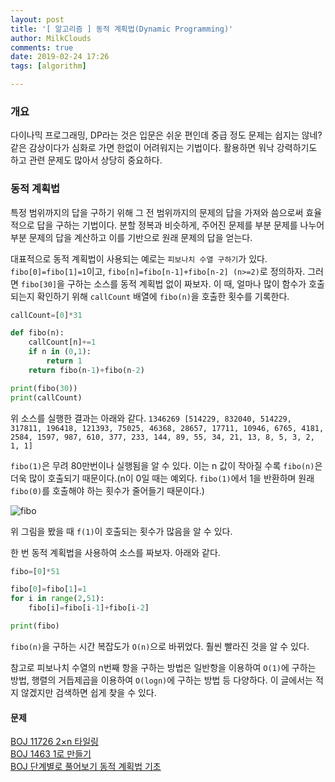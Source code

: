 ```yaml
---
layout: post
title: '[ 알고리즘 ] 동적 계획법(Dynamic Programming)'
author: MilkClouds
comments: true
date: 2019-02-24 17:26
tags: [algorithm]

---
```



### 개요  
다이나믹 프로그래밍, DP라는 것은 입문은 쉬운 편인데 중급 정도 문제는 쉽지는 않네? 같은 감상이다가 심화로 가면 한없이 어려워지는 기법이다. 활용하면 워낙 강력하기도 하고 관련 문제도 많아서 상당히 중요하다.


### 동적 계획법  
특정 범위까지의 답을 구하기 위해 그 전 범위까지의 문제의 답을 가져와 씀으로써 효율적으로 답을 구하는 기법이다. 분할 정복과 비슷하게, 주어진 문제를 부분 문제를 나누어 부분 문제의 답을 계산하고 이를 기반으로 원래 문제의 답을 얻는다.


대표적으로 동적 계획법이 사용되는 예로는 `피보나치 수열 구하기`가 있다.
`fibo[0]=fibo[1]=1`이고, `fibo[n]=fibo[n-1]+fibo[n-2] (n>=2)`로 정의하자. 그러면 `fibo[30]`을 구하는 소스를 동적 계획법 없이 짜보자. 이 때, 얼마나 많이 함수가 호출되는지 확인하기 위해 `callCount` 배열에 `fibo(n)`을 호출한 횟수를 기록한다.

```python
callCount=[0]*31

def fibo(n):
    callCount[n]+=1
    if n in (0,1):
        return 1
    return fibo(n-1)+fibo(n-2)

print(fibo(30))
print(callCount)
```

위 소스를 실행한 결과는 아래와 같다. `1346269
[514229, 832040, 514229, 317811, 196418, 121393, 75025, 46368, 28657, 17711, 10946, 6765, 4181, 2584, 1597, 987, 610, 377, 233, 144, 89, 55, 34, 21, 13, 8, 5, 3, 2, 1, 1]`  

`fibo(1)`은 무려 80만번이나 실행됨을 알 수 있다. 이는 n 값이 작아질 수록 `fibo(n)`은 더욱 많이 호출되기 때문이다.(n이 0일 때는 예외다. `fibo(1)`에서 1을 반환하며 원래 `fibo(0)`를 호출해야 하는 횟수가 줄어들기 때문이다.)  

![fibo](https://blogfiles.pstatic.net/20160801_275/kks227_14700305083805XBuM_GIF/complexityRecursion_1.gif)

위 그림을 봤을 때 `f(1)`이 호출되는 횟수가 많음을 알 수 있다.


한 번 동적 계획법을 사용하여 소스를 짜보자. 아래와 같다.

```python
fibo=[0]*51

fibo[0]=fibo[1]=1
for i in range(2,51):
    fibo[i]=fibo[i-1]+fibo[i-2]

print(fibo)
```

`fibo(n)`을 구하는 시간 복잡도가 `O(n)`으로 바뀌었다. 훨씬 빨라진 것을 알 수 있다.  

참고로 피보나치 수열의 n번째 항을 구하는 방법은 일반항을 이용하여 `O(1)`에 구하는 방법, 행렬의 거듭제곱을 이용하여 `O(logn)`에 구하는 방법 등 다양하다. 이 글에서는 적지 않겠지만 검색하면 쉽게 찾을 수 있다.


#### 문제  
[BOJ 11726 2×n 타일링](https://icpc.me/11726)  
[BOJ 1463 1로 만들기](https://icpc.me/1463)  
[BOJ 단계별로 풀어보기 동적 계획법 기초](https://www.acmicpc.net/step/16)